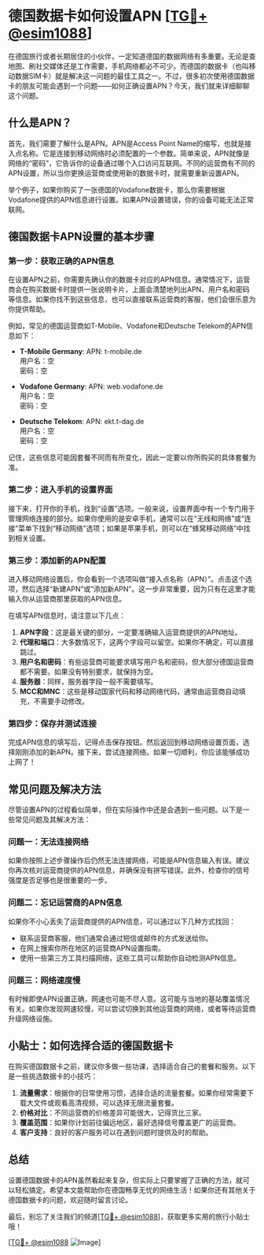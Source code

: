 # 德国数据卡如何设置APN [[TG💪+ @esim1088](https://t.me/s/esim1088)]

在德国旅行或者长期居住的小伙伴，一定知道德国的数据网络有多重要。无论是查地图、刷社交媒体还是工作需要，手机网络都必不可少。而德国的数据卡（也叫移动数据SIM卡）就是解决这一问题的最佳工具之一。不过，很多初次使用德国数据卡的朋友可能会遇到一个问题——如何正确设置APN？今天，我们就来详细聊聊这个问题。

## 什么是APN？

首先，我们需要了解什么是APN。APN是Access Point Name的缩写，也就是接入点名称。它是连接到移动网络时必须配置的一个参数。简单来说，APN就像是网络的“密码”，它告诉你的设备通过哪个入口访问互联网。不同的运营商有不同的APN设置，所以当你更换运营商或使用新的数据卡时，就需要重新设置APN。

举个例子，如果你购买了一张德国的Vodafone数据卡，那么你需要根据Vodafone提供的APN信息进行设置。如果APN设置错误，你的设备可能无法正常联网。

## 德国数据卡APN设置的基本步骤

### 第一步：获取正确的APN信息

在设置APN之前，你需要先确认你的数据卡对应的APN信息。通常情况下，运营商会在购买数据卡时提供一张说明卡片，上面会清楚地列出APN、用户名和密码等信息。如果你找不到这些信息，也可以直接联系运营商的客服，他们会很乐意为你提供帮助。

例如，常见的德国运营商如T-Mobile、Vodafone和Deutsche Telekom的APN信息如下：

- **T-Mobile Germany**: APN: t-mobile.de  
  用户名：空  
  密码：空  

- **Vodafone Germany**: APN: web.vodafone.de  
  用户名：空  
  密码：空  

- **Deutsche Telekom**: APN: ekt.t-dag.de  
  用户名：空  
  密码：空  

记住，这些信息可能因套餐不同而有所变化，因此一定要以你所购买的具体套餐为准。

### 第二步：进入手机的设置界面

接下来，打开你的手机，找到“设置”选项。一般来说，设置界面中有一个专门用于管理网络连接的部分。如果你使用的是安卓手机，通常可以在“无线和网络”或“连接”菜单下找到“移动网络”选项；如果是苹果手机，则可以在“蜂窝移动网络”中找到相关设置。

### 第三步：添加新的APN配置

进入移动网络设置后，你会看到一个选项叫做“接入点名称（APN）”。点击这个选项，然后选择“新建APN”或“添加新APN”。这一步非常重要，因为只有在这里才能输入你从运营商那里获取的APN信息。

在填写APN信息时，请注意以下几点：

1. **APN字段**：这是最关键的部分，一定要准确输入运营商提供的APN地址。
2. **代理和端口**：大多数情况下，这两个字段可以留空。如果你不确定，可以直接跳过。
3. **用户名和密码**：有些运营商可能要求填写用户名和密码，但大部分德国运营商都不需要。如果没有特别要求，就保持为空。
4. **服务器**：同样，服务器字段一般不需要填写。
5. **MCC和MNC**：这些是移动国家代码和移动网络代码，通常由运营商自动填充，不需要手动修改。

### 第四步：保存并测试连接

完成APN信息的填写后，记得点击保存按钮。然后返回到移动网络设置页面，选择刚刚添加的新APN。接下来，尝试连接网络。如果一切顺利，你应该能够成功上网了！

## 常见问题及解决方法

尽管设置APN的过程看似简单，但在实际操作中还是会遇到一些问题。以下是一些常见问题及其解决方法：

### 问题一：无法连接网络

如果你按照上述步骤操作后仍然无法连接网络，可能是APN信息输入有误。建议你再次核对运营商提供的APN信息，并确保没有拼写错误。此外，检查你的信号强度是否足够也是很重要的一步。

### 问题二：忘记运营商的APN信息

如果你不小心丢失了运营商提供的APN信息，可以通过以下几种方式找回：

- 联系运营商客服，他们通常会通过短信或邮件的方式发送给你。
- 在网上搜索你所在地区的运营商APN设置指南。
- 使用一些第三方工具扫描网络，这些工具可以帮助你自动检测APN信息。

### 问题三：网络速度慢

有时候即使APN设置正确，网速也可能不尽人意。这可能与当地的基站覆盖情况有关。如果你发现网速较慢，可以尝试切换到其他运营商的网络，或者等待运营商升级网络设施。

## 小贴士：如何选择合适的德国数据卡

在购买德国数据卡之前，建议你多做一些功课，选择适合自己的套餐和服务。以下是一些挑选数据卡的小技巧：

1. **流量需求**：根据你的日常使用习惯，选择合适的流量套餐。如果你经常需要下载大文件或观看高清视频，可以选择无限流量套餐。
2. **价格对比**：不同运营商的价格差异可能很大，记得货比三家。
3. **覆盖范围**：如果你计划前往偏远地区，最好选择信号覆盖更广的运营商。
4. **客户支持**：良好的客户服务可以在遇到问题时提供及时的帮助。

## 总结

设置德国数据卡的APN虽然看起来复杂，但实际上只要掌握了正确的方法，就可以轻松搞定。希望本文能帮助你在德国畅享无忧的网络生活！如果你还有其他关于德国数据卡的问题，欢迎随时留言讨论。

最后，别忘了关注我们的频道[[TG💪+ @esim1088](https://t.me/s/esim1088)]，获取更多实用的旅行小贴士哦！

[[TG💪+ @esim1088](https://t.me/s/esim1088) ![Image](https://i.postimg.cc/4NQfJmqS/Snipaste-2025-05-13-00-14-12.png)]